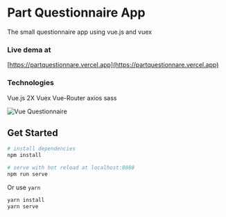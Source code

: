# Part Questionnaire App

The small questionnaire app using vue.js and vuex

### Live dema at

[https://partquestionnare.vercel.app](https://partquestionnare.vercel.app)

### Technologies

Vue.js 2X
Vuex
Vue-Router
axios
sass

![Vue Questionnaire](https://i.ibb.co/S6zF2sw/ezgif-com-video-to-gif.gif 'Vue Questionnaire')

## Get Started

```bash
# install dependencies
npm install

# serve with hot reload at localhost:8080
npm run serve
```

Or use `yarn`

```bash
yarn install
yarn serve
```
